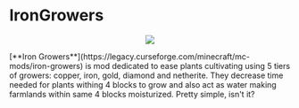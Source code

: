 # IronGrowers
<p align="center"><img src="https://i.imgur.com/HSH2dUw.png"></p>
[**Iron Growers**](https://legacy.curseforge.com/minecraft/mc-mods/iron-growers) is mod dedicated to ease plants cultivating using 5 tiers of growers: copper, iron, gold, diamond and netherite. They decrease time needed for plants withing 4 blocks to grow and also act as water making farmlands within same 4 blocks moisturized. Pretty simple, isn't it?
